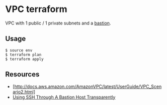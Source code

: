 # VPC terraform

VPC with 1 public / 1 private subnets and a [bastion](https://www.sans.org/security-resources/idfaq/what-is-a-bastion-host/2/11).

## Usage

```
$ source env
$ terraform plan
$ terraform apply
```

## Resources

* [http://docs.aws.amazon.com/AmazonVPC/latest/UserGuide/VPC_Scenario2.html]
* [Using SSH Through A Bastion Host Transparently](https://10mi2.wordpress.com/2015/01/14/using-ssh-through-a-bastion-host-transparently/)
